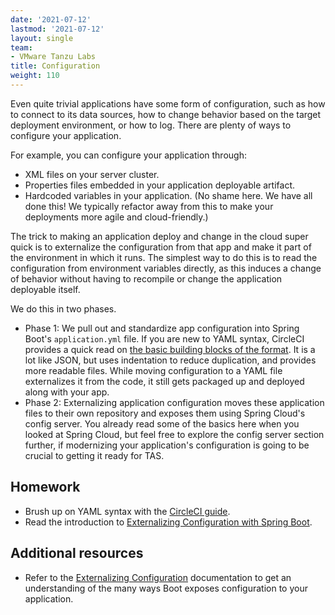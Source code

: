```yaml
---
date: '2021-07-12'
lastmod: '2021-07-12'
layout: single
team:
- VMware Tanzu Labs
title: Configuration
weight: 110
---
```


Even quite trivial applications have some form of configuration, such as how to connect to its data sources, how to change behavior based on the target deployment environment, or how to log. There are plenty of ways to configure your application.

For example, you can configure your application through:
- XML files on your server cluster.
- Properties files embedded in your application deployable artifact.
- Hardcoded variables in your application. (No shame here. We have all done this! We typically refactor away from this to make your deployments more agile and cloud-friendly.)

The trick to making an application deploy and change in the cloud super quick is to externalize the configuration from that app and make it part of the environment in which it runs. The simplest way to do this is to read the configuration from environment variables directly, as this induces a change of behavior without having to recompile or change the application deployable itself.

We do this in two phases. 

* Phase 1: We pull out and standardize app configuration into Spring Boot's `application.yml` file. If you are new to YAML syntax, CircleCI provides a quick read on [the basic building blocks of the format](https://circleci.com/blog/what-is-yaml-a-beginner-s-guide/). It is a lot like JSON, but uses indentation to reduce duplication, and provides more readable files. While moving configuration to a YAML file externalizes it from the code, it still gets packaged up and deployed along with your app.
* Phase 2: Externalizing application configuration moves these application files to their own repository and exposes them using Spring Cloud's config server. You already read some of the basics here when you looked at Spring Cloud, but feel free to explore the config server section further, if modernizing your application's configuration is going to be crucial to getting it ready for TAS.

## Homework

- Brush up on YAML syntax with the [CircleCI guide](https://circleci.com/blog/what-is-yaml-a-beginner-s-guide/). 
- Read the introduction to [Externalizing Configuration with Spring Boot](https://docs.spring.io/spring-boot/docs/current/reference/html/features.html#features.external-config). 

## Additional resources

- Refer to the [Externalizing Configuration](https://docs.spring.io/spring-boot/docs/current/reference/html/features.html#features.external-config) documentation to get an understanding of the many ways Boot exposes configuration to your application.